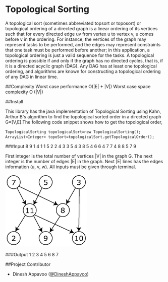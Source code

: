 Topological Sorting
=========

A topological sort (sometimes abbreviated topsort or toposort) or topological ordering of a directed graph is a linear ordering 
of its vertices such that for every directed edge uv from vertex u to vertex v, u comes before v in the ordering. For instance, 
the vertices of the graph may represent tasks to be performed, and the edges may represent constraints that one task must be performed 
before another; in this application, a topological ordering is just a valid sequence for the tasks. A topological ordering is possible 
if and only if the graph has no directed cycles, that is, if it is a directed acyclic graph (DAG). Any DAG has at least one topological 
ordering, and algorithms are known for constructing a topological ordering of any DAG in linear time.

##Complexity
	  Worst case performance  O(|E| + |V|)
	  Worst case space complexity O (|V|)

##Install

This library has the java implementation of Topological Sorting using Kahn, Arthur B's algorithm to find the topological sorted order in a directed graph G=[V,E].The 
following code snippet shows how to get the topological order,

    TopologicalSorting topologicalSort=new TopologicalSorting();
	ArrayList<Integer> topoSort=topologicalSort.getTopologicalOrder();

###Input
	8 9
	1 4 1
	1 5 2
	2 4 3
	3 5 4
	3 8 5
	4 6 6
	4 7 7
	4 8 8
	5 7 9

First integer is the total number of vertices |V| in the graph G. The next integer is the number of edges |E| in the graph.
Next |E| lines has the edges information (u, v, w). All inputs must be given through terminal.

![Directed_Acyclic_Graph ](src/images/Directed_acyclic_graph.png)

###Output
	 1 2 3 4 5 6 8 7
  
##Project Contributor

* Dinesh Appavoo ([@DineshAppavoo](https://twitter.com/DineshAppavoo))
